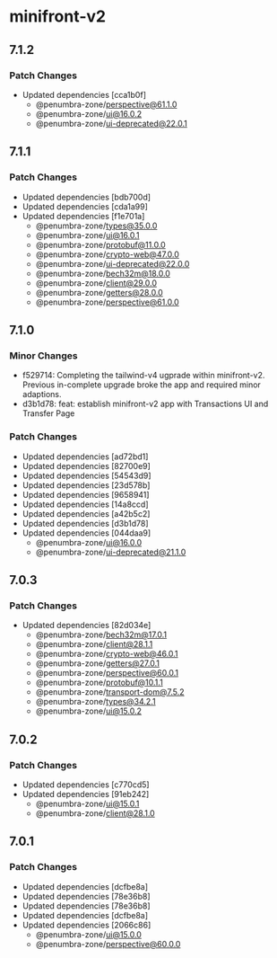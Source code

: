 # minifront-v2

## 7.1.2

### Patch Changes

- Updated dependencies [cca1b0f]
  - @penumbra-zone/perspective@61.1.0
  - @penumbra-zone/ui@16.0.2
  - @penumbra-zone/ui-deprecated@22.0.1

## 7.1.1

### Patch Changes

- Updated dependencies [bdb700d]
- Updated dependencies [cda1a99]
- Updated dependencies [f1e701a]
  - @penumbra-zone/types@35.0.0
  - @penumbra-zone/ui@16.0.1
  - @penumbra-zone/protobuf@11.0.0
  - @penumbra-zone/crypto-web@47.0.0
  - @penumbra-zone/ui-deprecated@22.0.0
  - @penumbra-zone/bech32m@18.0.0
  - @penumbra-zone/client@29.0.0
  - @penumbra-zone/getters@28.0.0
  - @penumbra-zone/perspective@61.0.0

## 7.1.0

### Minor Changes

- f529714: Completing the tailwind-v4 ugprade within minifront-v2. Previous in-complete upgrade broke the app and required minor adaptions.
- d3b1d78: feat: establish minifront-v2 app with Transactions UI and Transfer Page

### Patch Changes

- Updated dependencies [ad72bd1]
- Updated dependencies [82700e9]
- Updated dependencies [54543d9]
- Updated dependencies [23d578b]
- Updated dependencies [9658941]
- Updated dependencies [14a8ccd]
- Updated dependencies [a42b5c2]
- Updated dependencies [d3b1d78]
- Updated dependencies [044daa9]
  - @penumbra-zone/ui@16.0.0
  - @penumbra-zone/ui-deprecated@21.1.0

## 7.0.3

### Patch Changes

- Updated dependencies [82d034e]
  - @penumbra-zone/bech32m@17.0.1
  - @penumbra-zone/client@28.1.1
  - @penumbra-zone/crypto-web@46.0.1
  - @penumbra-zone/getters@27.0.1
  - @penumbra-zone/perspective@60.0.1
  - @penumbra-zone/protobuf@10.1.1
  - @penumbra-zone/transport-dom@7.5.2
  - @penumbra-zone/types@34.2.1
  - @penumbra-zone/ui@15.0.2

## 7.0.2

### Patch Changes

- Updated dependencies [c770cd5]
- Updated dependencies [91eb242]
  - @penumbra-zone/ui@15.0.1
  - @penumbra-zone/client@28.1.0

## 7.0.1

### Patch Changes

- Updated dependencies [dcfbe8a]
- Updated dependencies [78e36b8]
- Updated dependencies [78e36b8]
- Updated dependencies [dcfbe8a]
- Updated dependencies [2066c86]
  - @penumbra-zone/ui@15.0.0
  - @penumbra-zone/perspective@60.0.0
